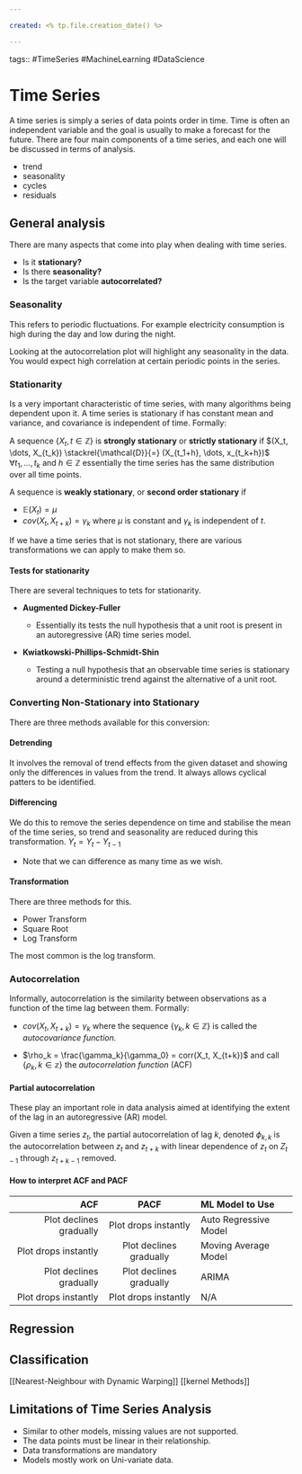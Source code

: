 ```yaml
---

created: <% tp.file.creation_date() %>

---
```

tags:: #TimeSeries #MachineLearning #DataScience 

# Time Series

A time series is simply a series of data points order in time. Time is often an independent variable and the goal is usually to make a forecast for the future. There are four main components of a time series, and each one will be discussed in terms of analysis.
- trend
- seasonality
- cycles
- residuals

## General analysis
There are many aspects that come into play when dealing with time series.
- Is it **stationary?**
- Is there **seasonality?**
- Is the target variable **autocorrelated?**

### Seasonality
This refers to periodic fluctuations. For example electricity consumption is high during the day and low during the night.

Looking at the autocorrelation plot will highlight any seasonality in the data. You would expect high correlation at certain periodic points in the series.

### Stationarity
Is a very important characteristic of time series, with many algorithms being dependent upon it. A time series is stationary if has constant mean and variance, and covariance is independent of time. Formally:

A sequence $\{X_t, t \in \mathbb{Z}\}$ is **strongly stationary** or **strictly stationary** if
$(X_t, \dots, X_{t_k}) \stackrel{\mathcal{D}}{=} (X_{t_1+h}, \dots, x_{t_k+h})$ $\forall t_1, \dots, t_k$ and $h \in \mathbb{Z}$
essentially the time series has the same distribution over all time points.

A sequence is **weakly stationary**, or **second order stationary** if
- $\mathbb{E}(X_t) = \mu$
- $cov(X_t, X_{t+k}) = \gamma_k$
where $\mu$ is constant and $\gamma_k$ is independent of $t$.

If we have a time series that is not stationary, there are various transformations we can apply to make them so.

#### Tests for stationarity
There are several techniques to tets for stationarity. 

- **Augmented Dickey-Fuller**
	- Essentially its tests the null hypothesis that a unit root is present in an autoregressive (AR) time series model.

- **Kwiatkowski-Phillips-Schmidt-Shin**
	- Testing a null hypothesis that an observable time series is stationary around a deterministic trend against the alternative of a unit root.

### Converting Non-Stationary into Stationary
There are three methods available for this conversion:

#### Detrending
It involves the removal of trend effects from the given dataset and showing only the differences in values from the trend. It always allows cyclical patters to be identified.

#### Differencing
We do this to remove the series dependence on time and stabilise the mean of the time series, so trend and seasonality are reduced during this transformation.
$Y_t = Y_t - Y_{t-1}$

- Note that we can difference as many time as we wish.

#### Transformation
There are three methods for this.
- Power Transform
- Square Root
- Log Transform

The most common is the log transform.

### Autocorrelation
Informally, autocorrelation is the similarity between observations as a function of the time lag between them. Formally:

- $cov(X_t, X_{t+k})  =\gamma_k$ where the sequence $\{\gamma_k, k \in \mathbb{Z}\}$ is called the *autocovariance function.*

- $\rho_k = \frac{\gamma_k}{\gamma_0} = corr(X_t, X_{t+k})$ and call $\{\rho_k, k \in \mathbb{z}\}$ the *autocorrelation function* (ACF)

#### Partial autocorrelation
These play an important role in data analysis aimed at identifying the extent of the lag in an autoregressive (AR) model.

Given a time series $z_t$, the partial autocorrelation of lag $k$, denoted $\phi_{k,k}$ is the autocorrelation between $z_t$ and $z_{t+k}$ with linear dependence of $z_t$ on $Z_{t-1}$ through $z_{t+k-1}$ removed.

#### How to interpret ACF and PACF

|                     ACF |          PACF           | ML Model to Use       |
| -----------------------:|:-----------------------:|:--------------------- |
| Plot declines gradually | Plot drops instantly    | Auto Regressive Model |
| Plot drops instantly    | Plot declines gradually | Moving Average Model  |
| Plot declines gradually | Plot declines gradually | ARIMA                 |
| Plot drops instantly    | Plot drops instantly    | N/A                   |


## Regression


## Classification

[[Nearest-Neighbour with Dynamic Warping]]
[[kernel Methods]]


## Limitations of Time Series Analysis
- Similar to other models, missing values are not supported.
- The data points must be linear in their relationship.
- Data transformations are mandatory
- Models mostly work on Uni-variate data.


